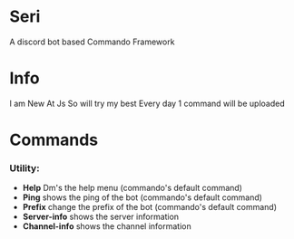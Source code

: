# Seri
A discord bot based Commando Framework
# Info
I am New At Js So will try my best 
Every day 1 command will be uploaded 
# Commands 
### Utility:

* **Help** Dm's the help menu (commando's default command)
* **Ping** shows the ping of the bot (commando's default command)
* **Prefix** change the prefix of the bot (commando's default command)
* **Server-info** shows the server information
* **Channel-info** shows the channel information
